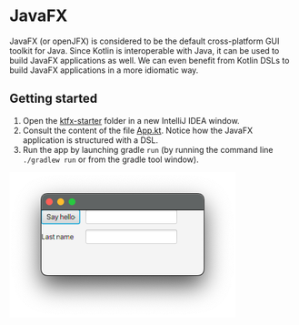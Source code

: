 # JavaFX

JavaFX (or openJFX) is considered to be the default cross-platform GUI toolkit for Java.
Since Kotlin is interoperable with Java, it can be used to build JavaFX applications as well.
We can even benefit from Kotlin DSLs to build JavaFX applications in a more idiomatic way.

## Getting started

1. Open the [ktfx-starter](./ktfx-starter) folder in a new IntelliJ IDEA window.
1. Consult the content of the file [App.kt](./ktfx-starter/app/src/main/kotlin/org/example/App.kt). Notice how the JavaFX application is structured with a DSL.
1. Run the app by launching gradle `run` (by running the command line `./gradlew run` or from the gradle tool window).

![javafx app](assets/javafx-app.png)